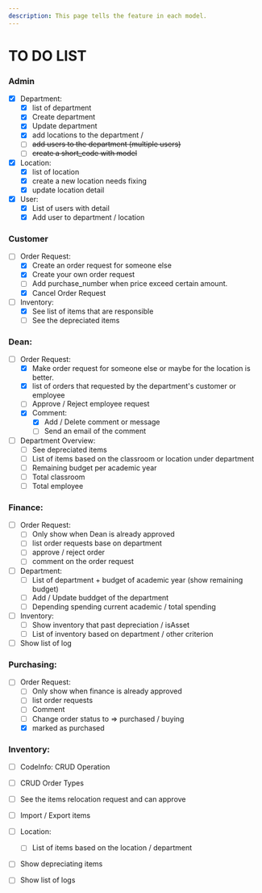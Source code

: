 ```yaml
---
description: This page tells the feature in each model.
---
```


# TO DO LIST

### Admin

* [x] Department:&#x20;
  * [x] list of department
  * [x] Create department&#x20;
  * [x] Update department
  * [x] add locations to the department /&#x20;
  * [ ] ~~add users to the department (multiple users)~~
  * [ ] ~~create a short\_code with model~~
* [x] Location:&#x20;
  * [x] list of location
  * [x] create a new location needs fixing
  * [x] update location detail
* [x] User:&#x20;
  * [x] List of users with detail
  * [x] Add user to department / location

### Customer

* [ ] Order Request:
  * [x] Create an order request for someone else
  * [x] Create your own order request
  * [ ] Add purchase\_number when price exceed certain amount.
  * [x] Cancel Order Request
* [ ] Inventory:
  * [x] See list of items that are responsible
  * [ ] See the depreciated items

### Dean:

* [ ] Order Request:&#x20;
  * [x] Make order request for someone else or maybe for the location is better.
  * [x] list of orders that requested by the department's customer or employee
  * [ ] Approve / Reject employee request
  * [x] Comment:
    * [x] Add / Delete comment or message
    * [ ] Send an email of the comment
* [ ] Department Overview:
  * [ ] See depreciated items
  * [ ] List of items based on the classroom or location under department
  * [ ] Remaining budget per academic year
  * [ ] Total classroom&#x20;
  * [ ] Total employee

### Finance:

* [ ] Order Request:&#x20;
  * [ ] Only show when Dean is already approved
  * [ ] list order requests base on department
  * [ ] approve / reject order
  * [ ] comment on the order request
* [ ] Department:
  * [ ] List of department + budget of academic year (show remaining budget)
  * [ ] Add / Update buddget of the department
  * [ ] Depending spending current academic / total spending
* [ ] Inventory:
  * [ ] Show inventory that past depreciation / isAsset
  * [ ] List of inventory based on department / other criterion
* [ ] Show list of log

### Purchasing:

* [ ] Order Request:&#x20;
  * [ ] Only show when finance is already approved
  * [ ] list order requests
  * [ ] Comment
  * [ ] Change order status to => purchased / buying
  * [x] marked as purchased

### Inventory:

* [ ] CodeInfo: CRUD Operation
* [ ] CRUD Order Types&#x20;
* [ ] See the items relocation request and can approve&#x20;
* [ ] Import / Export items
* [ ] Location:
  * [ ] List of items based on the location / department
* [ ] Show depreciating items
* [ ] Show list of logs

